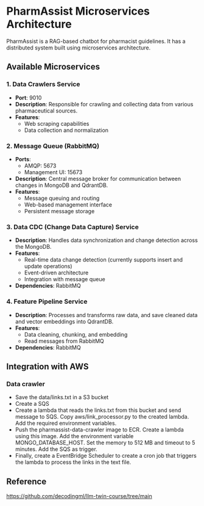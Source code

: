 # PharmAssist Microservices Architecture

PharmAssist is a RAG-based chatbot for pharmacist guidelines. It has a distributed system built using microservices architecture.

## Available Microservices

### 1. Data Crawlers Service
- **Port**: 9010
- **Description**: Responsible for crawling and collecting data from various pharmaceutical sources.
- **Features**:
  - Web scraping capabilities
  - Data collection and normalization

### 2. Message Queue (RabbitMQ)
- **Ports**: 
  - AMQP: 5673
  - Management UI: 15673
- **Description**: Central message broker for communication between changes in MongoDB and QdrantDB.
- **Features**:
  - Message queuing and routing
  - Web-based management interface
  - Persistent message storage

### 3. Data CDC (Change Data Capture) Service
- **Description**: Handles data synchronization and change detection across the MongoDB.
- **Features**:
  - Real-time data change detection (currently supports insert and update operations)
  - Event-driven architecture
  - Integration with message queue
- **Dependencies**: RabbitMQ

### 4. Feature Pipeline Service
- **Description**: Processes and transforms raw data, and save cleaned data and vector embeddings into QdrantDB.
- **Features**:
  - Data cleaning, chunking, and embedding
  - Read messages from RabbitMQ
- **Dependencies**: RabbitMQ

## Integration with AWS
### Data crawler
- Save the data/links.txt in a S3 bucket
- Create a SQS
- Create a lambda that reads the links.txt from this bucket and send message to SQS. Copy aws/link_processor.py to the created lambda. Add the required environment variables.
- Push the pharmassist-data-crawler image to ECR. Create a lambda using this image. Add the environment variable MONGO_DATABASE_HOST. Set the memory to 512 MB and timeout to 5 minutes. Add the SQS as trigger.
- Finally, create a EventBridge Scheduler to create a cron job that triggers the lambda to process the links in the text file.

## Reference

https://github.com/decodingml/llm-twin-course/tree/main